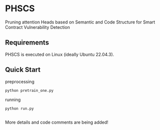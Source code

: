 # PHSCS

Pruning attention Heads based on Semantic and Code Structure for Smart Contract Vulnerability Detection

## Requirements

PHSCS is executed on Linux (ideally Ubuntu 22.04.3).

## Quick Start

preprocessing
```
python pretrain_one.py
```

running
```
python run.py
```

## 
More details and code comments are being added!
